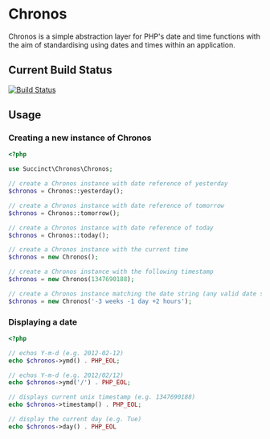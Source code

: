 # Chronos

Chronos is a simple abstraction layer for PHP's date and time functions with the aim of standardising using dates and times within an application.

## Current Build Status

[![Build Status](https://travis-ci.org/darianbrown/chronos.png)](https://travis-ci.org/darianbrown/chronos)

## Usage

### Creating a new instance of Chronos
```php
<?php

use Succinct\Chronos\Chronos;

// create a Chronos instance with date reference of yesterday
$chronos = Chronos::yesterday();

// create a Chronos instance with date reference of tomorrow
$chronos = Chronos::tomorrow();

// create a Chronos instance with date reference of today
$chronos = Chronos::today();

// create a Chronos instance with the current time
$chronos = new Chronos();

// create a Chronos instance with the following timestamp
$chronos = new Chronos(1347690188);

// create a Chronos instance matching the date string (any valid date string works)
$chronos = new Chronos('-3 weeks -1 day +2 hours');

````

### Displaying a date
```php
<?php

// echos Y-m-d (e.g. 2012-02-12)
echo $chronos->ymd() . PHP_EOL;

// echos Y-m-d (e.g. 2012/02/12)
echo $chronos->ymd('/') . PHP_EOL;

// displays current unix timestamp (e.g. 1347690188)
echo $chronos->timestamp() . PHP_EOL;

// display the current day (e.g. Tue)
echo $chronos->day() . PHP_EOL

```
